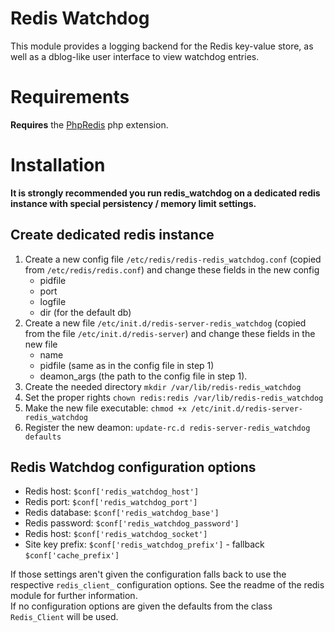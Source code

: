 # Redis Watchdog

This module provides a logging backend for the Redis key-value store, as well as 
a dblog-like user interface to view watchdog entries.

# Requirements

**Requires** the [PhpRedis](https://github.com/phpredis/phpredis) php extension.

# Installation

**It is strongly recommended you run redis_watchdog on a dedicated redis instance
with special persistency / memory limit settings.**

## Create dedicated redis instance

1. Create a new config file `/etc/redis/redis-redis_watchdog.conf` (copied from `/etc/redis/redis.conf`) and change these fields in the new config
    * pidfile
    * port
    * logfile
    * dir (for the default db)
2. Create a new file `/etc/init.d/redis-server-redis_watchdog` (copied from the file `/etc/init.d/redis-server`) and change these fields in the new file
    * name
    * pidfile (same as in the config file in step 1)
    * deamon_args (the path to the config file in step 1).
3. Create the needed directory `mkdir /var/lib/redis-redis_watchdog`
4. Set the proper rights `chown redis:redis /var/lib/redis-redis_watchdog`
5. Make the new file executable: `chmod +x /etc/init.d/redis-server-redis_watchdog`
6. Register the new deamon: `update-rc.d redis-server-redis_watchdog defaults`

## Redis Watchdog configuration options

* Redis host: `$conf['redis_watchdog_host']`
* Redis port: `$conf['redis_watchdog_port']`
* Redis database: `$conf['redis_watchdog_base']`
* Redis password: `$conf['redis_watchdog_password']`
* Redis host: `$conf['redis_watchdog_socket']`
* Site key prefix: `$conf['redis_watchdog_prefix']` - fallback `$conf['cache_prefix']`

If those settings aren't given the configuration falls back to use the 
respective `redis_client_` configuration options. See the readme of the redis
module for further information.  
If no configuration options are given the defaults from the class `Redis_Client`
will be used.
